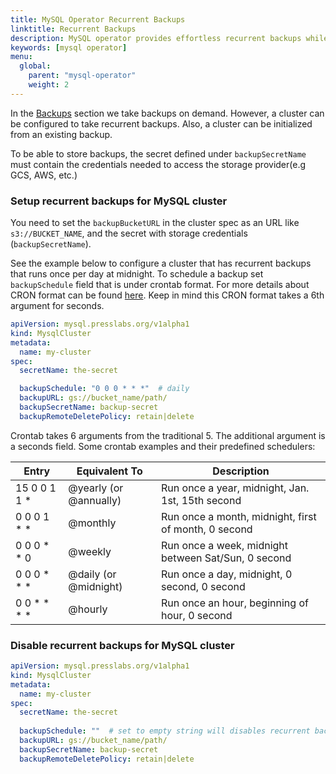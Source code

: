 ```yaml
---
title: MySQL Operator Recurrent Backups
linktitle: Recurrent Backups
description: MySQL operator provides effortless recurrent backups while keeping the cluster highly available.
keywords: [mysql operator]
menu:
  global:
    parent: "mysql-operator"
    weight: 2
---
```


In the [Backups](./backups.md) section we take backups on demand. However, a cluster can be configured to take recurrent backups. Also, a cluster can be initialized from an existing backup.

To be able to store backups, the secret defined under `backupSecretName` must contain the credentials needed to access the storage provider(e.g GCS, AWS, etc.)

### Setup recurrent backups for MySQL cluster

You need to set the `backupBucketURL` in the cluster spec as an URL like `s3://BUCKET_NAME`, and the secret with storage credentials (`backupSecretName`).

See the example below to configure a cluster that has recurrent backups that runs once per day at midnight. To schedule a backup set `backupSchedule` field that is under crontab format. For more details about CRON format can be found [here](https://godoc.org/github.com/robfig/cron). Keep in mind this CRON format takes a 6th argument for seconds.

``` yaml
apiVersion: mysql.presslabs.org/v1alpha1
kind: MysqlCluster
metadata:
  name: my-cluster
spec:
  secretName: the-secret

  backupSchedule: "0 0 0 * * *"  # daily
  backupURL: gs://bucket_name/path/
  backupSecretName: backup-secret
  backupRemoteDeletePolicy: retain|delete
```

Crontab takes 6 arguments from the traditional 5. The additional argument is a seconds field. Some crontab examples and their predefined schedulers:

| Entry         | Equivalent To          | Description                                |
| ------------- | -----                  | -----------                                |
| 15 0 0 1 1 *  | @yearly (or @annually) | Run once a year, midnight, Jan. 1st, 15th second        |
| 0 0 0 1 * *   | @monthly               | Run once a month, midnight, first of month, 0 second |
| 0 0 0 * * 0   | @weekly                | Run once a week, midnight between Sat/Sun, 0 second  |
| 0 0 0 * * *   | @daily (or @midnight)  | Run once a day, midnight, 0 second, 0 second                   |
| 0 0 * * * *   | @hourly                | Run once an hour, beginning of hour, 0 second        |


### Disable recurrent backups for MySQL cluster


``` yaml
apiVersion: mysql.presslabs.org/v1alpha1
kind: MysqlCluster
metadata:
  name: my-cluster
spec:
  secretName: the-secret
  
  backupSchedule: ""  # set to empty string will disables recurrent backups
  backupURL: gs://bucket_name/path/
  backupSecretName: backup-secret
  backupRemoteDeletePolicy: retain|delete
```